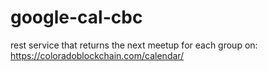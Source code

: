 # google-cal-cbc
rest service that returns the next meetup for each group on: https://coloradoblockchain.com/calendar/
